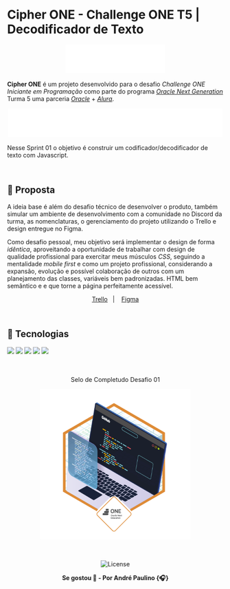 # Cipher ONE - Challenge ONE T5 | Decodificador de Texto

<p align="center">
  <img alt="Oracle One logo" src="./.github/logo_one.svg">
</p>

**Cipher ONE** é um projeto desenvolvido para o desafio *Challenge ONE Iniciante em Programação* como parte do programa [*Oracle Next Generation*](https://www.oracle.com/br/education/oracle-next-education/) Turma 5 uma parceria [*Oracle*](https://www.oracle.com/br/) + [*Alura*](https://www.alura.com.br/).

<p align="center">
  <img alt="Alura + Oracle logo" src="./.github/logo_oracle_alura.svg">
</p>

Nesse Sprint 01 o objetivo é construir um codificador/decodificador de texto com Javascript.

<br>

## 📒 Proposta

A ideia base é além do desafio técnico de desenvolver o produto, também simular um ambiente de desenvolvimento com a comunidade no Discord da turma, as nomenclaturas, o gerenciamento do projeto utilizando o Trello e design entregue no Figma.

Como desafio pessoal, meu objetivo será implementar o design de forma *idêntica*, aproveitando a oportunidade de trabalhar com design de qualidade profissional para exercitar meus músculos *CSS*, seguindo a mentalidade *mobile first* e como um projeto profissional, considerando a expansão, evolução e possível colaboração de outros com um planejamento das classes, variáveis bem padronizadas. HTML bem semântico e e que torne a página perfeitamente acessível.

<p align="center">
  <a href="https://trello.com/b/EmUFmjCv/decodificador-de-texto-alura-challenges-oracle-one">Trello</a>&nbsp;&nbsp;&nbsp;|&nbsp;&nbsp;&nbsp;
  <a href="https://www.figma.com/file/tvFEYhVfZTjdJ5P24RGV21/Alura-Challenge---Desafio-1---L%C3%B3gica?node-id=16%3A802">Figma</a>
</p>

<br>

## 🚀 Tecnologias

<img src="https://img.shields.io/badge/HTML5-E34F26?style=for-the-badge&logo=html5&logoColor=white"/>
<img src="https://img.shields.io/badge/JavaScript-323330?style=for-the-badge&logo=javascript&logoColor=F7DF1E"/>
<img src="https://img.shields.io/badge/CSS3-1572B6?style=for-the-badge&logo=css3&logoColor=white"/>
<img src="https://img.shields.io/badge/Figma-F24E1E?style=for-the-badge&logo=figma&logoColor=white"/>
<img src="https://img.shields.io/badge/Trello-0052CC?style=for-the-badge&logo=trello&logoColor=white"/>

<br>
<br>
<br>

<p align="center">Selo de Completudo Desafio 01</p>
<p align="center">
  <img alt="Selo de completude desafio 01" src="./.github/challenge_01_badge.png" width="350px">
</p>

<br>

<p align="center">
  <img alt="License" src="https://img.shields.io/github/license/andrepaulino/cipher_one?label=License">
</p>

<p align="center"><b>
Se gostou 🌟 - Por André Paulino {🎧}
</b></p>
